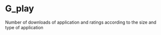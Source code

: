 # G_play
Number of downloads of application and ratings according to the size and type of application

